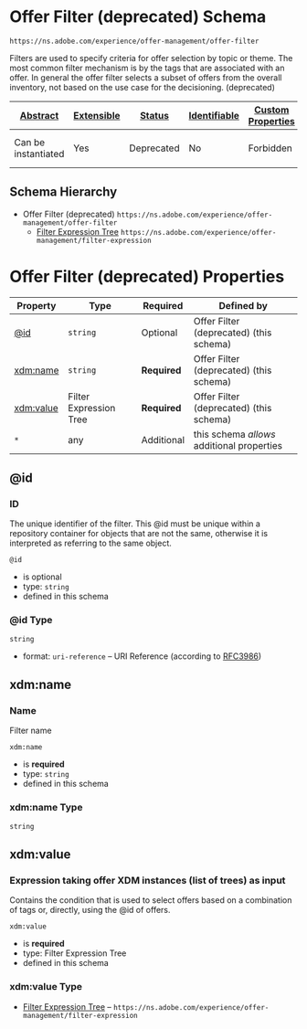 
# Offer Filter (deprecated) Schema

```
https://ns.adobe.com/experience/offer-management/offer-filter
```

Filters are used to specify criteria for offer selection by topic or theme. The most common filter mechanism is by the tags that are associated with an offer. In general the offer filter selects a subset of offers from the overall inventory, not based on the use case for the decisioning. (deprecated)

| [Abstract](../../../../abstract.md) | [Extensible](../../../../extensions.md) | [Status](../../../../status.md) | [Identifiable](../../../../id.md) | [Custom Properties](../../../../extensions.md) | [Additional Properties](../../../../extensions.md) | Defined In |
|-------------------------------------|-----------------------------------------|---------------------------------|-----------------------------------|------------------------------------------------|----------------------------------------------------|------------|
| Can be instantiated | Yes | Deprecated | No | Forbidden | Permitted | [adobe/experience/offer-management/offer-filter.schema.json](adobe/experience/offer-management/offer-filter.schema.json) |
## Schema Hierarchy

* Offer Filter (deprecated) `https://ns.adobe.com/experience/offer-management/offer-filter`
  * [Filter Expression Tree](filter-expression/filter-expression.schema.md) `https://ns.adobe.com/experience/offer-management/filter-expression`


# Offer Filter (deprecated) Properties

| Property | Type | Required | Defined by |
|----------|------|----------|------------|
| [@id](#id) | `string` | Optional | Offer Filter (deprecated) (this schema) |
| [xdm:name](#xdmname) | `string` | **Required** | Offer Filter (deprecated) (this schema) |
| [xdm:value](#xdmvalue) | Filter Expression Tree | **Required** | Offer Filter (deprecated) (this schema) |
| `*` | any | Additional | this schema *allows* additional properties |

## @id
### ID

The unique identifier of the filter. This @id must be unique within a repository container for objects that are not the same, otherwise it is interpreted as referring to the same object.

`@id`
* is optional
* type: `string`
* defined in this schema

### @id Type


`string`
* format: `uri-reference` – URI Reference (according to [RFC3986](https://tools.ietf.org/html/rfc3986))






## xdm:name
### Name

Filter name

`xdm:name`
* is **required**
* type: `string`
* defined in this schema

### xdm:name Type


`string`






## xdm:value
### Expression taking offer XDM instances (list of trees) as input

Contains the condition that is used to select offers based on a combination of tags or, directly, using the @id of offers.

`xdm:value`
* is **required**
* type: Filter Expression Tree
* defined in this schema

### xdm:value Type


* [Filter Expression Tree](filter-expression/filter-expression.schema.md) – `https://ns.adobe.com/experience/offer-management/filter-expression`




